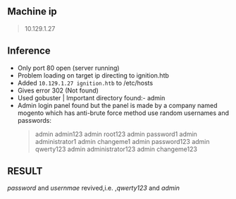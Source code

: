 ## **Machine ip** 
> 10.129.1.27
## **Inference**
- Only port 80 open (server running)
- Problem loading on target ip directing to ignition.htb
- Added `10.129.1.27 ignition.htb` to /etc/hosts
- Gives error 302 (Not found)
- Used gobuster | Important directory found:- admin
- Admin login panel found but the panel is made by a company named mogento which has anti-brute 
 force method use random usernames and passwords:
	> admin admin123
	> admin root123
	> admin password1
	> admin administrator1
	> admin changeme1
	> admin password123
	> admin qwerty123
	> admin administrator123
	> admin changeme123
	>
## **RESULT** 
*password* and *usernmae* revived,i.e. ,*qwerty123* and *admin*
